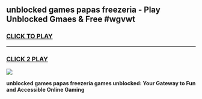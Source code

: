 
## unblocked games papas freezeria - Play Unblocked Gmaes & Free #wgvwt
<h3>
<a href="https://premium.freeplayer.one?title=unblocked_games_papas_freezeria&ref=03M">CLICK TO PLAY</a></h3>
<hr>

<h3>
<a href="https://premium.freeplayer.one?title=unblocked_games_papas_freezeria&ref=03M">CLICK 2 PLAY</a>
  
</h3>

<a href="https://premium.freeplayer.one?title=unblocked_games_papas_freezeria&ref=03M"><img src="https://clearcache.store/games.png"></a>


**unblocked games papas freezeria games unblocked: Your Gateway to Fun and Accessible Online Gaming**
